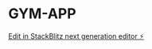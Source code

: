 # GYM-APP

[Edit in StackBlitz next generation editor ⚡️](https://stackblitz.com/~/github.com/KevinPorras99/GYM-APP)